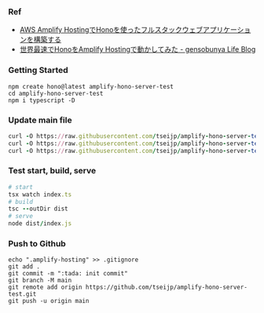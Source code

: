 ### Ref

- [AWS Amplify HostingでHonoを使ったフルスタックウェブアプリケーションを構築する](https://zenn.dev/laiso/articles/cee5fc8b238bbe)
- [世界最速でHonoをAmplify Hostingで動かしてみた - gensobunya Life Blog](https://gensobunya-tech.hatenablog.com/entry/2023/11/21/221416)

### Getting Started

```
npm create hono@latest amplify-hono-server-test
cd amplify-hono-server-test
npm i typescript -D
```

### Update main file

```ruby
curl -O https://raw.githubusercontent.com/tseijp/amplify-hono-server-test/refs/heads/main/index.ts
curl -O https://raw.githubusercontent.com/tseijp/amplify-hono-server-test/refs/heads/main/deploy-manifest.json
curl -O https://raw.githubusercontent.com/tseijp/amplify-hono-server-test/refs/heads/main/amplify.yml
```

### Test start, build, serve

```ruby
# start
tsx watch index.ts
# build
tsc --outDir dist
# serve
node dist/index.js
```

### Push to Github

```
echo ".amplify-hosting" >> .gitignore
git add .
git commit -m ":tada: init commit"
git branch -M main
git remote add origin https://github.com/tseijp/amplify-hono-server-test.git
git push -u origin main
```